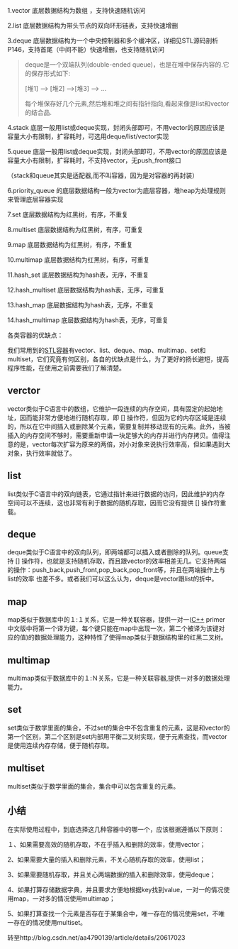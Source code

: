 1.vector    底层数据结构为数组 ，支持快速随机访问

2.list       底层数据结构为带头节点的双向环形链表，支持快速增删

3.deque    底层数据结构为一个中央控制器和多个缓冲区，详细见STL源码剖析P146，支持首尾（中间不能）快速增删，也支持随机访问

> deque是一个双端队列(double-ended queue)，也是在堆中保存内容的.它的保存形式如下:
>
> [堆1] --> [堆2] -->[堆3] --> ...
>
> 每个堆保存好几个元素,然后堆和堆之间有指针指向,看起来像是list和vector的结合品.

4.stack    底层一般用list或deque实现，封闭头部即可，不用vector的原因应该是容量大小有限制，扩容耗时，可选用deque/list/vector实现

5.queue   底层一般用list或deque实现，封闭头部即可，不用vector的原因应该是容量大小有限制，扩容耗时，不支持vector，无push_front接口

（stack和queue其实是适配器,而不叫容器，因为是对容器的再封装）

6.priority_queue   的底层数据结构一般为vector为底层容器，堆heap为处理规则来管理底层容器实现

7.set          底层数据结构为红黑树，有序，不重复

8.multiset      底层数据结构为红黑树，有序，可重复 

9.map         底层数据结构为红黑树，有序，不重复

10.multimap  底层数据结构为红黑树，有序，可重复

11.hash_set   底层数据结构为hash表，无序，不重复

12.hash_multiset 底层数据结构为hash表，无序，可重复 

13.hash_map   底层数据结构为hash表，无序，不重复

14.hash_multimap 底层数据结构为hash表，无序，可重复 

各类容器的优缺点：

我们常用到的[STL](http://www.cpplive.com/html/tag/stl)[容器](http://www.cpplive.com/html/tag/container)有vector、list、deque、map、multimap、set和multiset，它们究竟有何区别，各自的优缺点是什么，为了更好的扬长避短，提高程序性能，在使用之前需要我们了解清楚。

## verctor

vector类似于C语言中的数组，它维护一段连续的内存空间，具有固定的起始地址，因而能非常方便地进行随机存取，即 [] 操作符，但因为它的内存区域是连续的，所以在它中间插入或删除某个元素，需要复制并移动现有的元素。此外，当被插入的内存空间不够时，需要重新申请一块足够大的内存并进行内存拷贝。值得注意的是，vector每次扩容为原来的两倍，对小对象来说执行效率高，但如果遇到大对象，执行效率就低了。

## **list**

list类似于C语言中的双向链表，它通过指针来进行数据的访问，因此维护的内存空间可以不连续，这也非常有利于数据的随机存取，因而它没有提供 [] 操作符重载。

## **deque**

deque类似于C语言中的双向队列，即两端都可以插入或者删除的队列。queue支持 [] 操作符，也就是支持随机存取，而且跟vector的效率相差无几。它支持两端的操作：push_back,push_front,pop_back,pop_front等，并且在两端操作上与list的效率
也差不多。或者我们可以这么认为，deque是vector跟list的折中。

## **map**

map类似于数据库中的１:１关系，它是一种关联容器，提供一对一([C++](http://www.cpplive.com/html/tag/cpp) primer中文版中将第一个译为键，每个键只能在map中出现一次，第二个被译为该键对应的值)的数据处理能力，这种特性了使得map类似于数据结构里的红黑二叉树。

## **multimap**

multimap类似于数据库中的１:Ｎ关系，它是一种关联容器,提供一对多的数据处理能力。

## **set**

set类似于数学里面的集合，不过set的集合中不包含重复的元素，这是和vector的第一个区别，第二个区别是set内部用平衡二叉树实现，便于元素查找，而vector是使用连续内存存储，便于随机存取。

## **multiset**

multiset类似于数学里面的集合，集合中可以包含重复的元素。



## 小结



在实际使用过程中，到底选择这几种容器中的哪一个，应该根据遵循以下原则：

１、如果需要高效的随机存取，不在乎插入和删除的效率，使用vector；

2、如果需要大量的插入和删除元素，不关心随机存取的效率，使用list；

3、如果需要随机存取，并且关心两端数据的插入和删除效率，使用deque；

4、如果打算存储数据字典，并且要求方便地根据key找到value，一对一的情况使用map，一对多的情况使用multimap；

5、如果打算查找一个元素是否存在于某集合中，唯一存在的情况使用set，不唯一存在的情况使用multiset。

转至http://blog.csdn.net/aa4790139/article/details/20617023
